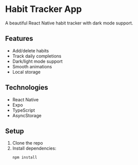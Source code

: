 # Habit Tracker App

A beautiful React Native habit tracker with dark mode support.

## Features
- Add/delete habits
- Track daily completions
- Dark/light mode support
- Smooth animations
- Local storage

## Technologies
- React Native
- Expo
- TypeScript
- AsyncStorage

## Setup
1. Clone the repo
2. Install dependencies:
   ```bash
   npm install